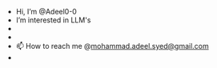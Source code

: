 -  Hi, I’m @Adeel0-0
-  I’m interested in LLM's
-  
- 
- 📫 How to reach me @mohammad.adeel.syed@gmail.com
-  

<!---
Adeel0-0/Adeel0-0 is a ✨ special ✨ repository because its `README.md` (this file) appears on your GitHub profile.
You can click the Preview link to take a look at your changes.
--->
